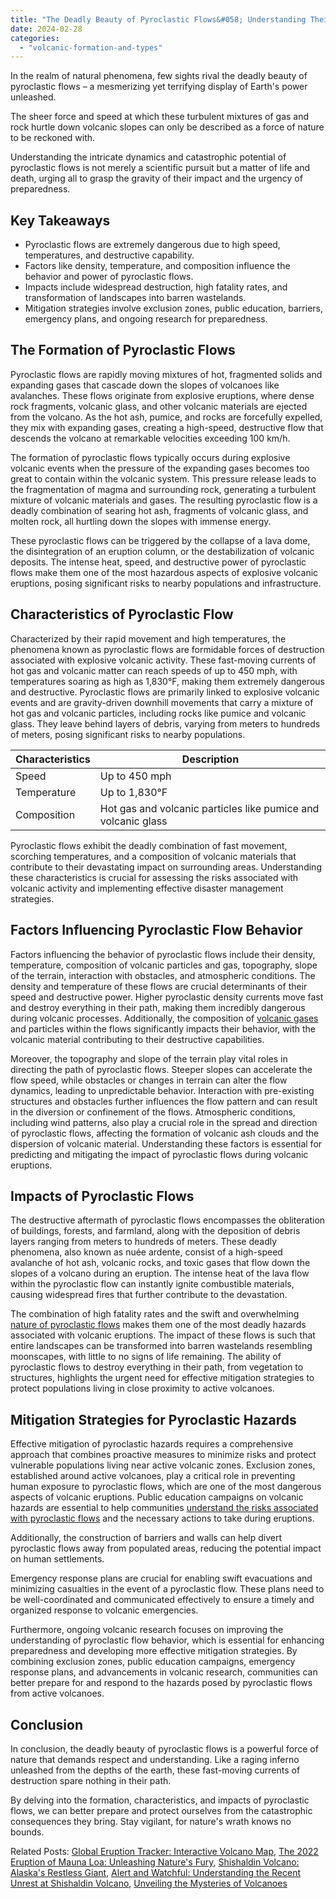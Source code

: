 ```yaml
---
title: "The Deadly Beauty of Pyroclastic Flows&#058; Understanding Their Power"
date: 2024-02-28
categories: 
  - "volcanic-formation-and-types"
---
```


In the realm of natural phenomena, few sights rival the deadly beauty of pyroclastic flows – a mesmerizing yet terrifying display of Earth's power unleashed.

The sheer force and speed at which these turbulent mixtures of gas and rock hurtle down volcanic slopes can only be described as a force of nature to be reckoned with.

Understanding the intricate dynamics and catastrophic potential of pyroclastic flows is not merely a scientific pursuit but a matter of life and death, urging all to grasp the gravity of their impact and the urgency of preparedness.

## Key Takeaways

- Pyroclastic flows are extremely dangerous due to high speed, temperatures, and destructive capability.
- Factors like density, temperature, and composition influence the behavior and power of pyroclastic flows.
- Impacts include widespread destruction, high fatality rates, and transformation of landscapes into barren wastelands.
- Mitigation strategies involve exclusion zones, public education, barriers, emergency plans, and ongoing research for preparedness.

## The Formation of Pyroclastic Flows

Pyroclastic flows are rapidly moving mixtures of hot, fragmented solids and expanding gases that cascade down the slopes of volcanoes like avalanches. These flows originate from explosive eruptions, where dense rock fragments, volcanic glass, and other volcanic materials are ejected from the volcano. As the hot ash, pumice, and rocks are forcefully expelled, they mix with expanding gases, creating a high-speed, destructive flow that descends the volcano at remarkable velocities exceeding 100 km/h.

The formation of pyroclastic flows typically occurs during explosive volcanic events when the pressure of the expanding gases becomes too great to contain within the volcanic system. This pressure release leads to the fragmentation of magma and surrounding rock, generating a turbulent mixture of volcanic materials and gases. The resulting pyroclastic flow is a deadly combination of searing hot ash, fragments of volcanic glass, and molten rock, all hurtling down the slopes with immense energy.

These pyroclastic flows can be triggered by the collapse of a lava dome, the disintegration of an eruption column, or the destabilization of volcanic deposits. The intense heat, speed, and destructive power of pyroclastic flows make them one of the most hazardous aspects of explosive volcanic eruptions, posing significant risks to nearby populations and infrastructure.

## Characteristics of Pyroclastic Flow

Characterized by their rapid movement and high temperatures, the phenomena known as pyroclastic flows are formidable forces of destruction associated with explosive volcanic activity. These fast-moving currents of hot gas and volcanic matter can reach speeds of up to 450 mph, with temperatures soaring as high as 1,830°F, making them extremely dangerous and destructive. Pyroclastic flows are primarily linked to explosive volcanic events and are gravity-driven downhill movements that carry a mixture of hot gas and volcanic particles, including rocks like pumice and volcanic glass. They leave behind layers of debris, varying from meters to hundreds of meters, posing significant risks to nearby populations.

| Characteristics | Description |
| --- | --- |
| Speed | Up to 450 mph |
| Temperature | Up to 1,830°F |
| Composition | Hot gas and volcanic particles like pumice and volcanic glass |

Pyroclastic flows exhibit the deadly combination of fast movement, scorching temperatures, and a composition of volcanic materials that contribute to their devastating impact on surrounding areas. Understanding these characteristics is crucial for assessing the risks associated with volcanic activity and implementing effective disaster management strategies.

## Factors Influencing Pyroclastic Flow Behavior

Factors influencing the behavior of pyroclastic flows include their density, temperature, composition of volcanic particles and gas, topography, slope of the terrain, interaction with obstacles, and atmospheric conditions. The density and temperature of these flows are crucial determinants of their speed and destructive power. Higher pyroclastic density currents move fast and destroy everything in their path, making them incredibly dangerous during volcanic processes. Additionally, the composition of [volcanic gases](https://magmamatters.com/the-art-and-science-of-volcano-monitoring/ "The Art and Science of Volcano Monitoring") and particles within the flows significantly impacts their behavior, with the volcanic material contributing to their destructive capabilities.

Moreover, the topography and slope of the terrain play vital roles in directing the path of pyroclastic flows. Steeper slopes can accelerate the flow speed, while obstacles or changes in terrain can alter the flow dynamics, leading to unpredictable behavior. Interaction with pre-existing structures and obstacles further influences the flow pattern and can result in the diversion or confinement of the flows. Atmospheric conditions, including wind patterns, also play a crucial role in the spread and direction of pyroclastic flows, affecting the formation of volcanic ash clouds and the dispersion of volcanic material. Understanding these factors is essential for predicting and mitigating the impact of pyroclastic flows during volcanic eruptions.

## Impacts of Pyroclastic Flows

The destructive aftermath of pyroclastic flows encompasses the obliteration of buildings, forests, and farmland, along with the deposition of debris layers ranging from meters to hundreds of meters. These deadly phenomena, also known as nuée ardente, consist of a high-speed avalanche of hot ash, volcanic rocks, and toxic gases that flow down the slopes of a volcano during an eruption. The intense heat of the lava flow within the pyroclastic flow can instantly ignite combustible materials, causing widespread fires that further contribute to the devastation.

The combination of high fatality rates and the swift and overwhelming [nature of pyroclastic flows](https://magmamatters.com/understanding-volcanic-formation-a-comprehensive-guide/ "Understanding Volcanic Formation: A Comprehensive Guide") makes them one of the most deadly hazards associated with volcanic eruptions. The impact of these flows is such that entire landscapes can be transformed into barren wastelands resembling moonscapes, with little to no signs of life remaining. The ability of pyroclastic flows to destroy everything in their path, from vegetation to structures, highlights the urgent need for effective mitigation strategies to protect populations living in close proximity to active volcanoes.

## Mitigation Strategies for Pyroclastic Hazards

Effective mitigation of pyroclastic hazards requires a comprehensive approach that combines proactive measures to minimize risks and protect vulnerable populations living near active volcanic zones. Exclusion zones, established around active volcanoes, play a critical role in preventing human exposure to pyroclastic flows, which are one of the most dangerous aspects of volcanic eruptions. Public education campaigns on volcanic hazards are essential to help communities [understand the risks associated with pyroclastic flows](https://magmamatters.com/the-environmental-impact-of-volcanic-eruptions-2/ "The Environmental Impact of Volcanic Eruptions") and the necessary actions to take during eruptions.

Additionally, the construction of barriers and walls can help divert pyroclastic flows away from populated areas, reducing the potential impact on human settlements.

Emergency response plans are crucial for enabling swift evacuations and minimizing casualties in the event of a pyroclastic flow. These plans need to be well-coordinated and communicated effectively to ensure a timely and organized response to volcanic emergencies.

Furthermore, ongoing volcanic research focuses on improving the understanding of pyroclastic flow behavior, which is essential for enhancing preparedness and developing more effective mitigation strategies. By combining exclusion zones, public education campaigns, emergency response plans, and advancements in volcanic research, communities can better prepare for and respond to the hazards posed by pyroclastic flows from active volcanoes.

## Conclusion

In conclusion, the deadly beauty of pyroclastic flows is a powerful force of nature that demands respect and understanding. Like a raging inferno unleashed from the depths of the earth, these fast-moving currents of destruction spare nothing in their path.

By delving into the formation, characteristics, and impacts of pyroclastic flows, we can better prepare and protect ourselves from the catastrophic consequences they bring. Stay vigilant, for nature's wrath knows no bounds.

Related Posts: [Global Eruption Tracker: Interactive Volcano Map](https://magmamatters.com/global-eruption-tracker-interactive-volcano-map/), [The 2022 Eruption of Mauna Loa: Unleashing Nature's Fury](https://magmamatters.com/the-2022-eruption-of-mauna-loa-unleashing-natures-fury/), [Shishaldin Volcano: Alaska's Restless Giant](https://magmamatters.com/shishaldin-volcano-alaskas-restless-giant/), [Alert and Watchful: Understanding the Recent Unrest at Shishaldin Volcano](https://magmamatters.com/alert-and-watchful-understanding-the-recent-unrest-at-shishaldin-volcano/), [Unveiling the Mysteries of Volcanoes](https://magmamatters.com/unveiling-the-mysteries-of-volcanoes/)
